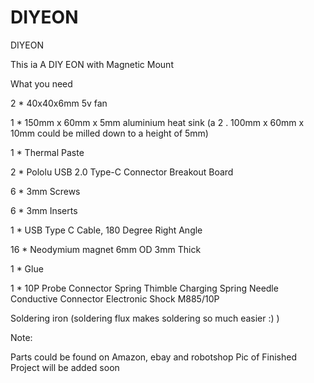 # DIYEON
DIYEON

This ia A DIY EON with Magnetic Mount

What you need

2  *   40x40x6mm 5v fan

1  *    150mm x 60mm x 5mm aluminium heat sink (a 2 . 100mm x 60mm x 10mm could be milled down to a height of 5mm)

1  *   Thermal Paste

2  *   Pololu USB 2.0 Type-C Connector Breakout Board

6  *   3mm Screws

6  *   3mm Inserts

1  *   USB Type C Cable, 180 Degree Right Angle

16 *  Neodymium magnet 6mm OD 3mm Thick

1  *  Glue

1  * 10P Probe Connector Spring Thimble Charging Spring Needle Conductive Connector Electronic Shock M885/10P

Soldering iron (soldering flux makes soldering so much easier :) )

Note:

Parts could be found on Amazon, ebay and robotshop
Pic of Finished Project will be added soon

